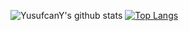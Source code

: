 ![YusufcanY's github stats](https://github-readme-stats.vercel.app/api?username=yusufcany&theme=dracula)
[![Top Langs](https://github-readme-stats.vercel.app/api/top-langs/?username=yusufcany&layout=compact&theme=dracula)](https://github.com/anuraghazra/github-readme-stats)
